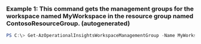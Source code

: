 ### Example 1: This command gets the management groups for the workspace named MyWorkspace in the resource group named ContosoResourceGroup. (autogenerated)
```powershell
PS C:\> Get-AzOperationalInsightsWorkspaceManagementGroup -Name MyWorkspace -ResourceGroupName ContosoResourceGroup
```

